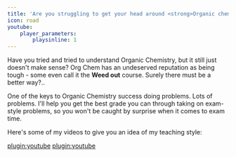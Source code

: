 ```yaml
---
title: 'Are you struggling to get your head around <strong>Organic chemistry</strong>?'
icon: road
youtube:
    player_parameters:
        playsinline: 1
---
```


Have you tried and tried to understand Organic Chemistry, but it still just doesn't make sense? Org Chem has an undeserved reputation as being tough - some even call it the **Weed out** course. Surely there must be a better way?..  

One of the keys to Organic Chemistry success doing problems. Lots of problems. I'll help you get the best grade you can through taking on exam-style problems, so you won't be caught by surprise when it comes to exam time.  

Here's some of my videos to give you an idea of my teaching style:  

[plugin:youtube](https://youtu.be/W6ZMWTLAkU4) [plugin:youtube](https://youtu.be/mIB55rfyVOs)
